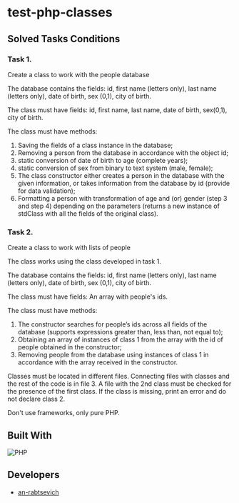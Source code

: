 # test-php-classes

## Solved Tasks Conditions

### Task 1.

Create a class to work with the people database

The database contains the fields:
id, first name (letters only), last name (letters only), date of birth, sex (0,1), city of birth.

The class must have fields:
id, first name, last name, date of birth, sex(0,1), city of birth.

The class must have methods:
1. Saving the fields of a class instance in the database;
2. Removing a person from the database in accordance with the object id;
3. static conversion of date of birth to age (complete years);
4. static conversion of sex from binary to text system (male, female);
5. The class constructor either creates a person in the database with the given information, or takes information from the database by id (provide for data validation);
6. Formatting a person with transformation of age and (or) gender (step 3 and step 4) depending on the parameters (returns a new instance of stdClass with all the fields of the original class).


### Task 2.

Create a class to work with lists of people

The class works using the class developed in task 1.

The database contains the fields:
id, first name (letters only), last name (letters only), date of birth, sex (0,1), city of birth.

The class must have fields:
An array with people's ids.

The class must have methods:
1. The constructor searches for people’s ids across all fields of the database (supports expressions greater than, less than, not equal to);
2. Obtaining an array of instances of class 1 from the array with the id of people obtained in the constructor;
3. Removing people from the database using instances of class 1 in accordance with the array received in the constructor.

Classes must be located in different files.
Connecting files with classes and the rest of the code is in file 3.
A file with the 2nd class must be checked for the presence of the first class.
If the class is missing, print an error and do not declare class 2.

Don't use frameworks, only pure PHP.

## Built With

<span><img src="https://img.shields.io/badge/PHP-%234f5b93?style=flat-square" alt="PHP"></span>

## Developers

- [an-rabtsevich](https://github.com/an-rabtsevich)
